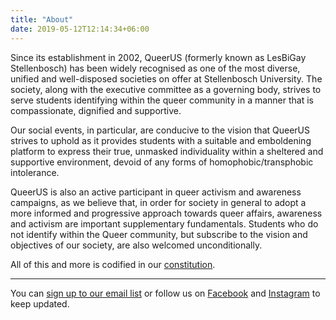 ```yaml
---
title: "About"
date: 2019-05-12T12:14:34+06:00
---
```


Since its establishment in 2002, QueerUS (formerly known as LesBiGay Stellenbosch) has been widely recognised as one of the most diverse, unified and well-disposed societies on offer at Stellenbosch University. The society, along with the executive committee as a governing body, strives to serve students identifying within the queer community in a manner that is compassionate, dignified and supportive.

Our social events, in particular, are conducive to the vision that QueerUS strives to uphold as it provides students with a suitable and emboldening platform to express their true, unmasked individuality within a sheltered and supportive environment, devoid of any forms of homophobic/transphobic intolerance.

QueerUS is also an active participant in queer activism and awareness campaigns, as we believe that, in order for society in general to adopt a more informed and progressive approach towards queer affairs, awareness and activism are important supplementary fundamentals. Students who do not identify within the Queer community, but subscribe to the vision and objectives of our society, are also welcomed unconditionally.

All of this and more is codified in our [constitution](QueerUS_Constitution.pdf).

---

You can [sign up to our email list](https://mailchi.mp/11bec7296a8b/queerus) or follow us on [Facebook](https://fb.me/queerus) and [Instagram](https://instagram.com/queer.us) to keep updated.
